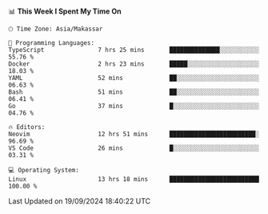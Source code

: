 <!--START_SECTION:waka-->
📊 **This Week I Spent My Time On** 

```text
🕑︎ Time Zone: Asia/Makassar

💬 Programming Languages: 
TypeScript               7 hrs 25 mins       ██████████████░░░░░░░░░░░   55.76 % 
Docker                   2 hrs 23 mins       █████░░░░░░░░░░░░░░░░░░░░   18.03 % 
YAML                     52 mins             ██░░░░░░░░░░░░░░░░░░░░░░░   06.63 % 
Bash                     51 mins             ██░░░░░░░░░░░░░░░░░░░░░░░   06.41 % 
Go                       37 mins             █░░░░░░░░░░░░░░░░░░░░░░░░   04.76 % 

🔥 Editors: 
Neovim                   12 hrs 51 mins      ████████████████████████░   96.69 % 
VS Code                  26 mins             █░░░░░░░░░░░░░░░░░░░░░░░░   03.31 % 

💻 Operating System: 
Linux                    13 hrs 18 mins      █████████████████████████   100.00 % 
```


 Last Updated on 19/09/2024 18:40:22 UTC
<!--END_SECTION:waka-->
